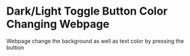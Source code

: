 # Dark/Light Toggle Button Color Changing Webpage
 Webpage change the background as well as text color by pressing the buttion
